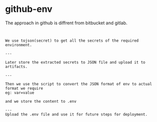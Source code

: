 # github-env

The approach in github is diffrent from bitbucket and gitlab.

```


We use tojson(secret) to get all the secrets of the required environment.

---

Later store the extracted secrets to JSON file and upload it to artifacts.

---

Then we use the script to convert the JSON format of env to actual format we require 
eg: var=value

and we store the content to .env

---
Upload the .env file and use it for future steps for deployment.

```